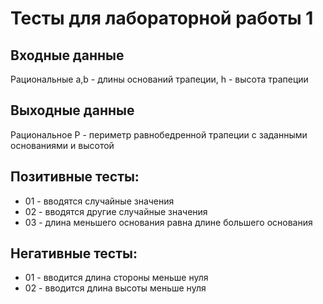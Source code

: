 # Тесты для лабораторной работы 1
## Входные данные
Рациональные a,b - длины оснований трапеции, h - высота трапеции
## Выходные данные
Рациональное P - периметр равнобедренной трапеции с заданными основаниями и высотой
## Позитивные тесты:
- 01 - вводятся случайные значения
- 02 - вводятся другие случайные значения
- 03 - длина меньшего основания равна длине большего основания
## Негативные тесты:
- 01 - вводится длина стороны меньше нуля
- 02 - вводится длина высоты меньше нуля
